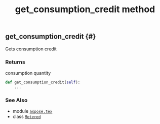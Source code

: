 ﻿---
title: get_consumption_credit method
second_title: Aspose.TeX for Python via .NET API References
description: 
type: docs
weight: 20
url: /python-net/aspose.tex/metered/get_consumption_credit/
is_root: false
---

## get_consumption_credit {#}

Gets consumption credit


### Returns 


consumption quantity


```python
def get_consumption_credit(self):
    ...
```





### See Also
* module [`aspose.tex`](../../)
* class [`Metered`](/tex/python-net/aspose.tex/metered)
